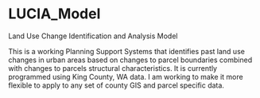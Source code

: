 LUCIA_Model
===========

Land Use Change Identification and Analysis Model

This is a working Planning Support Systems that identifies past land use changes in urban areas based on changes to parcel boundaries combined with changes to parcels structural characteristics.
It is currently programmed using King County, WA data.  I am working to make it more flexible to apply to any set of county GIS and parcel specific data.




